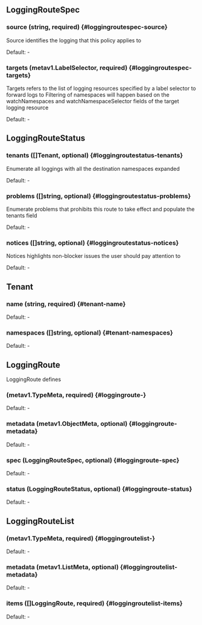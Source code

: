 ## LoggingRouteSpec

### source (string, required) {#loggingroutespec-source}

Source identifies the logging that this policy applies to 

Default: -

### targets (metav1.LabelSelector, required) {#loggingroutespec-targets}

Targets refers to the list of logging resources specified by a label selector to forward logs to Filtering of namespaces will happen based on the watchNamespaces and watchNamespaceSelector fields of the target logging resource 

Default: -


## LoggingRouteStatus

### tenants ([]Tenant, optional) {#loggingroutestatus-tenants}

Enumerate all loggings with all the destination namespaces expanded 

Default: -

### problems ([]string, optional) {#loggingroutestatus-problems}

Enumerate problems that prohibits this route to take effect and populate the tenants field 

Default: -

### notices ([]string, optional) {#loggingroutestatus-notices}

Notices highlights non-blocker issues the user should pay attention to 

Default: -


## Tenant

### name (string, required) {#tenant-name}

Default: -

### namespaces ([]string, optional) {#tenant-namespaces}

Default: -


## LoggingRoute

LoggingRoute defines

###  (metav1.TypeMeta, required) {#loggingroute-}

Default: -

### metadata (metav1.ObjectMeta, optional) {#loggingroute-metadata}

Default: -

### spec (LoggingRouteSpec, optional) {#loggingroute-spec}

Default: -

### status (LoggingRouteStatus, optional) {#loggingroute-status}

Default: -


## LoggingRouteList

###  (metav1.TypeMeta, required) {#loggingroutelist-}

Default: -

### metadata (metav1.ListMeta, optional) {#loggingroutelist-metadata}

Default: -

### items ([]LoggingRoute, required) {#loggingroutelist-items}

Default: -



